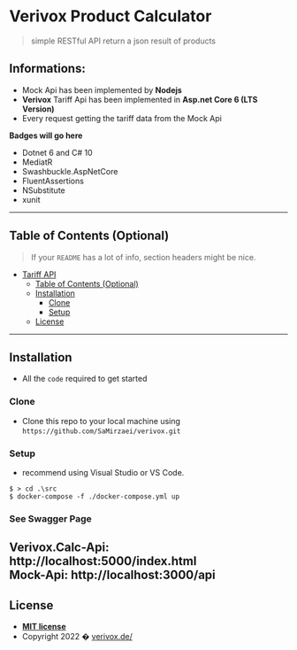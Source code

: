 # Verivox Product Calculator

> simple RESTful API return a json result of products

## Informations:
- Mock Api has been implemented by **Nodejs**
- **Verivox** Tariff Api has been implemented in **Asp.net Core 6 (LTS Version)**
- Every request getting the tariff data from the Mock Api

**Badges will go here**

- Dotnet 6 and C# 10
- MediatR
- Swashbuckle.AspNetCore
- FluentAssertions
- NSubstitute
- xunit

---

## Table of Contents (Optional)

> If your `README` has a lot of info, section headers might be nice.

- [Tariff API](#tariff-api)
  - [Table of Contents (Optional)](#table-of-contents-optional)
  - [Installation](#installation)
    - [Clone](#clone)
    - [Setup](#setup)
  - [License](#license)


---

## Installation

- All the `code` required to get started

### Clone

- Clone this repo to your local machine using `https://github.com/SaMirzaei/verivox.git`

### Setup

- recommend using Visual Studio or VS Code.

```shell
$ > cd .\src
$ docker-compose -f ./docker-compose.yml up 
```
### See Swagger Page

Verivox.Calc-Api: http://localhost:5000/index.html
<br />
Mock-Api: http://localhost:3000/api
---


## License

- **[MIT license](http://opensource.org/licenses/mit-license.php)**
- Copyright 2022 � <a href="http://verivox.de/" target="_blank">verivox.de/</a>